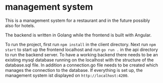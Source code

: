 # management system

This is a management system for a restaurant and in the future possibly also for hotels. 

The backend is written in Golang while the frontend is built with Angular. 

To run the project, first run ```npm install``` in the client directory. Next run ```npm start``` to start up the frontend localhost and run ```go run .``` in the api directory to run the backend server. To have a working backend there needs to be an existing mysql database running on the localhost with the structure of the database.sql file. In addition a connection.go file needs to be created which manages the connection to the database. If everything is set up, the management system ist displayed on ```http://localhost:4200```.
